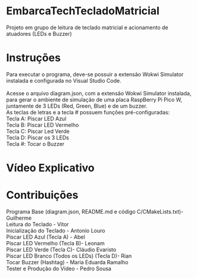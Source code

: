 # EmbarcaTechTecladoMatricial
Projeto em grupo de leitura de teclado matricial e acionamento de atuadores (LEDs e Buzzer)

# Instruções

Para executar o programa, deve-se possuir a extensão Wokwi Simulator instalada e configurada no Visual Studio Code. <br><br>
Acesse o arquivo diagram.json, com a extensão Wokwi Simulator instalada, para gerar o ambiente de simulação de uma placa RaspBerry Pi Pico W, juntamente de 3 LEDs (Red, Green, Blue) e de um buzzer.<br>
As teclas de letras e a tecla # possuem funções pré-configuradas:<br>
Tecla A: Piscar LED Azul<br>
Tecla B: Piscar LED Vermelho<br>
Tecla C: Piscar Led Verde<br>
Tecla D: Piscar os 3 LEDs<br>
Tecla #: Tocar o Buzzer

# Vídeo Explicativo


# Contribuições

Programa Base (diagram.json, README.md e código C/CMakeLists.txt)- Guilherme<br>
Leitura do Teclado - Vitor<br>
Inicialização do Teclado - Antonio Louro<br>
Piscar LED Azul (Tecla A) - Abel<br>
Piscar LED Vermelho (Tecla B)- Leonam<br>
Piscar LED Verde (Tecla C)- Cláudio Evaristo<br> 
Piscar LED Branco (Todos os LEDs) (Tecla D)- Rian<br>
Tocar Buzzer (Hashtag) - Maria Eduarda Ramalho<br>
Tester e Produção do Vídeo - Pedro Sousa
